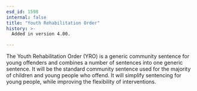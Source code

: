 ```yaml
---
esd_id: 1598
internal: false
title: "Youth Rehabilitation Order"
history: >-
  Added in version 4.00.

---
```


The Youth Rehabilitation Order (YRO) is a generic community sentence for young offenders and combines a number of sentences into one generic sentence. It will be the standard community sentence used for the majority of children and young people who offend. It will simplify sentencing for young people, while improving the flexibility of interventions.

